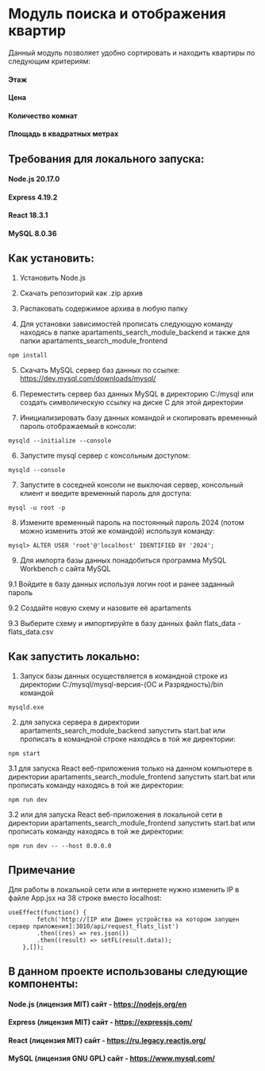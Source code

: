 # Модуль поиска и отображения квартир

Данный модуль позволяет удобно сортировать и находить квартиры по следующим критериям:
#### Этаж
#### Цена
#### Количество комнат
#### Площадь в квадратных метрах

## Требования для локального запуска:

#### Node.js 20.17.0
#### Express 4.19.2
#### React 18.3.1
#### MySQL 8.0.36

## Как установить:

1. Установить Node.js

2. Скачать репозиторий как .zip архив

3. Распаковать содержимое архива в любую папку

4. Для установки зависимостей прописать следующую команду находясь в папке apartaments_search_module_backend и также для папки apartaments_search_module_frontend

```
npm install
```

5. Скачать MySQL сервер баз данных по ссылке: https://dev.mysql.com/downloads/mysql/

6. Переместить сервер баз данных MySQL в директорию C:/mysql или создать символическую ссылку на диске C для этой директории

7. Инициализировать базу данных командой и скопировать временный пароль отображаемый в консоли:

```
mysqld --initialize --console
```

6. Запустите mysql сервер с консольным доступом:

```
mysqld --console
```

7. Запустите в соседней консоли не выключая сервер, консольный клиент и введите временный пароль для доступа:

```
mysql -u root -p
```

8. Измените временный пароль на постоянный пароль 2024 (потом можно изменить этой же командой) используя команду:

```
mysql> ALTER USER 'root'@'localhost' IDENTIFIED BY '2024';
```

9. Для импорта базы данных понадобиться программа MySQL Workbench с сайта MySQL

9.1 Войдите в базу данных используя логин root и ранее заданный пароль

9.2 Создайте новую схему и назовите её apartaments

9.3 Выберите схему и импортируйте в базу данных файл flats_data - flats_data.csv

## Как запустить локально:

1. Запуск базы данных осуществляется в командной строке из директории C:/mysql/mysql-версия-(ОС и Разрядность)/bin командой

```
mysqld.exe
```

2. для запуска сервера в директории apartaments_search_module_backend запустить start.bat или прописать в командной строке находясь в той же директории:

```
npm start
```

3.1 для запуска React веб-приложения только на данном компьютере в директории apartaments_search_module_frontend запустить start.bat или прописать команду находясь в той же директории:

```
npm run dev
```

3.2 или для запуска React веб-приложения в локальной сети в директории apartaments_search_module_frontend запустить start.bat или прописать команду находясь в той же директории:

```
npm run dev -- --host 0.0.0.0
```

## Примечание
Для работы в локальной сети или в интернете нужно изменить IP в файле App.jsx на 38 строке вместо localhost:

```
useEffect(function() {
		fetch('http://[IP или Домен устройства на котором запущен сервер приложения]:3010/api/request_flats_list')
		.then((res) => res.json())
		.then((result) => setFL(result.data));
	},[]);
```
	
## В данном проекте использованы следующие компоненты:
#### Node.js (лицензия MIT) сайт - https://nodejs.org/en
#### Express (лицензия MIT) сайт - https://expressjs.com/
#### React (лицензия MIT) сайт - https://ru.legacy.reactjs.org/
#### MySQL (лицензия GNU GPL) сайт - https://www.mysql.com/

